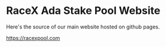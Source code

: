 # RaceX Ada Stake Pool Website

Here's the source of our main website hosted on github pages.

https://racexpool.com
